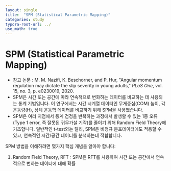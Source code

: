 ```yaml
---
layout: single
title:  "SPM (Statistical Parametric Mapping)"
categories: study
typora-root-url: ../
use_math: true
---
```


# SPM (Statistical Parametric Mapping)

- 참고 논문 : 
  M. M. Nazifi, K. Beschorner, and P. Hur, "Angular momentum regulation may dictate the slip severity in young adults," *PLoS One*, vol. 15, no. 3, p. e0230019, 2020.
- SPM은 시간 또는 공간에 따라 연속적으로 변화하는 데이터를 비교하는 데 사용되는 통계 기법입니다. 이 연구에서는 시간 시계열 데이터인 무게중심(COM) 높이, 각운동량(H), 상체 운동학 데이터를 비교하기 위해 SPM을 사용했습니다.
- SPM은 여러 지점에서 통계 검정을 반복하는 과정에서 발생할 수 있는 1종 오류 (Type 1 error, 즉 잘못된 귀무가설 기각)를 줄이기 위해 Random Field Theory에 기초합니다. 일반적인 t-test와는 달리, SPM은 비정규 분포데이터에도 적용할 수 있고, 연속적인 시간/공간 데이터를 분석하는데 적합합니다.



SPM 방법을 이해하려면 몇가지 핵심 개념을 알아야 합니다:

1. Random Field Theory, RFT : SPM은 RFT를 사용하여 시간 또는 공간에서 연속적으로 변하는 데이터에 대해 확률
